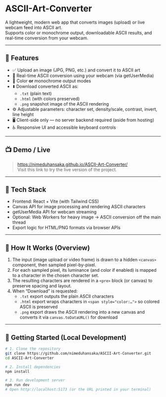 # ASCII-Art-Converter

A lightweight, modern web app that converts images (upload) or live webcam feed into ASCII art.  
Supports color or monochrome output, downloadable ASCII results, and real-time conversion from your webcam.

---

## 🔧 Features
- ✅ Upload an image (JPG, PNG, etc.) and convert it to ASCII art  
- 🎥 Real-time ASCII conversion using your webcam (via getUserMedia)  
- 🌈 Color **or** monochrome output modes  
- ⬇️ Download converted ASCII as:
  - `.txt` (plain text)  
  - `.html` (with colors preserved)  
  - `.png` snapshot image of the ASCII rendering  
- ⚙️ Adjustable parameters: character set, density/scale, contrast, invert, line height  
- 🖥️ Client-side only — no server backend required (aside from hosting)  
- ♿ Responsive UI and accessible keyboard controls

---

## 📺 Demo / Live
> https://nimeduhansaka.github.io/ASCII-Art-Converter/  
Visit this link to try the live version of the project.

---

## 🧰 Tech Stack
- Frontend: React + Vite (with Tailwind CSS)  
- Canvas API for image processing and rendering ASCII characters  
- getUserMedia API for webcam streaming  
- Optional: Web Workers for heavy image → ASCII conversion off the main thread  
- Export logic for HTML/PNG formats via browser APIs

---

## 🧠 How It Works (Overview)
1. The input (image upload or video frame) is drawn to a hidden `<canvas>` component, then sampled pixel-by-pixel.  
2. For each sampled pixel, its luminance (and color if enabled) is mapped to a character in the chosen character set.  
3. The resulting characters are rendered in a `<pre>` block (or canvas) to preserve spacing and layout.  
4. When “Download” is requested:
   - `.txt` export outputs the plain ASCII characters  
   - `.html` export wraps characters in `<span style="color:…">` so colored ASCII is preserved  
   - `.png` export draws the ASCII rendering into a new canvas and converts it via `canvas.toDataURL()` for download

---

## 🚀 Getting Started (Local Development)
```bash
# 1. Clone the repository
git clone https://github.com/nimeduhansaka/ASCII-Art-Converter.git
cd ASCII-Art-Converter

# 2. Install dependencies
npm install

# 3. Run development server
npm run dev
# Open http://localhost:5173 (or the URL printed in your terminal)
